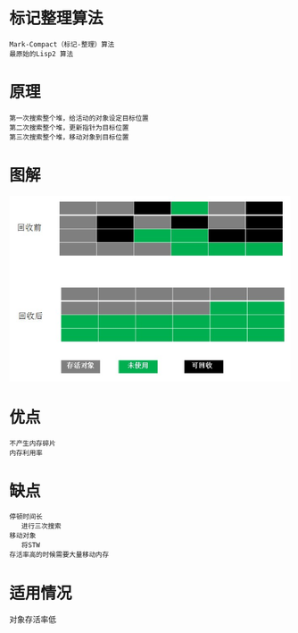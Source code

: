  
    
# 标记整理算法

    Mark-Compact（标记-整理）算法
    最原始的Lisp2 算法
    
# 原理

    第一次搜索整个堆，给活动的对象设定目标位置
    第二次搜索整个堆，更新指针为目标位置
    第三次搜索整个堆，移动对象到目标位置
    
    
# 图解

![](https://github.com/RodJohn/JVM/blob/master/img/gcmarkcompact.jpg)

# 优点
  
    不产生内存碎片
    内存利用率

# 缺点

    停顿时间长
       进行三次搜索
    移动对象
       将STW  
    存活率高的时候需要大量移动内存



    
# 适用情况

对象存活率低


